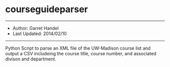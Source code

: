 courseguideparser
=================
*****************
* Author: Garret Handel
* Last Updated: 2014/02/10
*****************


Python Script to parse an XML file of the UW-Madison course list and output a CSV includeing
the course title, course number, and associated divison and department.
